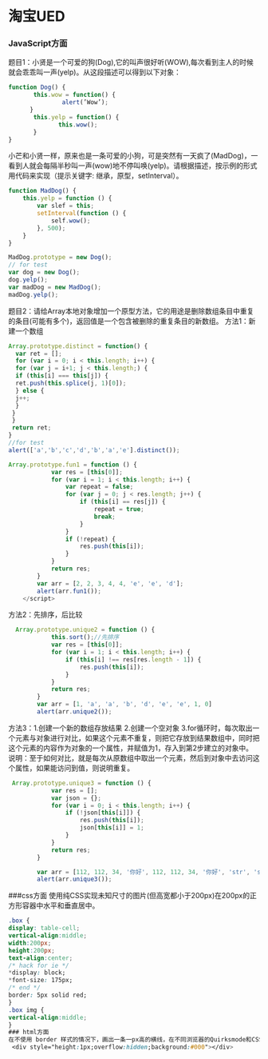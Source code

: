 # 淘宝UED

### JavaScript方面
题目1：小贤是一个可爱的狗(Dog),它的叫声很好听(WOW),每次看到主人的时候就会乖乖叫一声(yelp)。从这段描述可以得到以下对象：<br>
```javascript
function Dog() {
       this.wow = function() {
               alert(’Wow’);
      }
       this.yelp = function() {
              this.wow();
       }
}
```
小芒和小贤一样，原来也是一条可爱的小狗，可是突然有一天疯了(MadDog)，一看到人就会每隔半秒叫一声(wow)地不停叫唤(yelp)。请根据描述，按示例的形式用代码来实现（提示关键字: 继承，原型，setInterval）。<br>
```javascript
function MadDog() {
    this.yelp = function () {
        var slef = this;
        setInterval(function () {
            self.wow();
        }, 500);
    }
}

MadDog.prototype = new Dog();
// for test
var dog = new Dog();
dog.yelp();
var madDog = new MadDog();
madDog.yelp();
```
题目2：请给Array本地对象增加一个原型方法，它的用途是删除数组条目中重复的条目(可能有多个)，返回值是一个包含被删除的重复条目的新数组。
方法1：新建一个数组
```javascript
Array.prototype.distinct = function() {
  var ret = [];
  for (var i = 0; i < this.length; i++) {
  for (var j = i+1; j < this.length;) {
  if (this[i] === this[j]) {
  ret.push(this.splice(j, 1)[0]);
  } else {
  j++;
  }
 }
 }
 return ret;
}
//for test
alert(['a','b','c','d','b','a','e'].distinct());
```
```javascript
Array.prototype.fun1 = function () {
            var res = [this[0]];
            for (var i = 1; i < this.length; i++) {
                var repeat = false;
                for (var j = 0; j < res.length; j++) {
                    if (this[i] == res[j]) {
                        repeat = true;
                        break;
                    }
                }
                if (!repeat) {
                    res.push(this[i]);
                }
            }
            return res;
        }
        var arr = [2, 2, 3, 4, 4, 'e', 'e', 'd'];
        alert(arr.fun1());
    </script>
```
方法2：先排序，后比较
```javascript
  Array.prototype.unique2 = function () {
            this.sort();//先排序
            var res = [this[0]];
            for (var i = 1; i < this.length; i++) {
                if (this[i] !== res[res.length - 1]) {
                    res.push(this[i]);
                }
            }
            return res;
        }
        var arr = [1, 'a', 'a', 'b', 'd', 'e', 'e', 1, 0]
        alert(arr.unique2());
```
方法3：1.创建一个新的数组存放结果
    2.创建一个空对象
    3.for循环时，每次取出一个元素与对象进行对比，如果这个元素不重复，则把它存放到结果数组中，同时把这个元素的内容作为对象的一个属性，并赋值为1，存入到第2步建立的对象中。
    说明：至于如何对比，就是每次从原数组中取出一个元素，然后到对象中去访问这个属性，如果能访问到值，则说明重复。
```javascript
 Array.prototype.unique3 = function () {
            var res = [];
            var json = {};
            for (var i = 0; i < this.length; i++) {
                if (!json[this[i]]) {
                    res.push(this[i]);
                    json[this[i]] = 1;
                }
            }
            return res;
        }

        var arr = [112, 112, 34, '你好', 112, 112, 34, '你好', 'str', 'str1'];
        alert(arr.unique3());
```
###css方面
使用纯CSS实现未知尺寸的图片(但高宽都小于200px)在200px的正方形容器中水平和垂直居中。
```css
.box {
display: table-cell;
vertical-align:middle;
width:200px;
height:200px;
text-align:center;
/* hack for ie */
*display: block;
*font-size: 175px;
/* end */
border: 5px solid red;
}
.box img {
vertical-align:middle;
}
### html方面
在不使用 border 样式的情况下，画出一条一px高的横线，在不同浏览器的Quirksmode和CSSCompat模式下都保持同一效果。
 <div style="height:1px;overflow:hidden;background:#000"></div>



